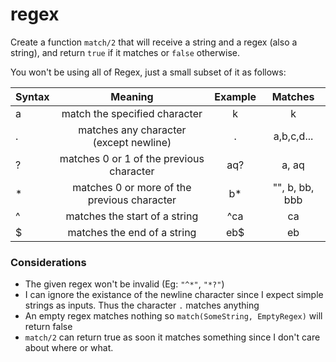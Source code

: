 regex
=====

Create a function `match/2` that will receive a string and a regex (also a string), and return `true` if it matches or `false` otherwise. 

You won't be using all of Regex, just a small subset of it as follows:


| Syntax        | Meaning                                     | Example  | Matches        | 
| ------------- |:-------------------------------------------:| :------: | :------------: |
| a             | match the specified character               |    k     |       k        |
| .             | matches any character (except newline)      |    .     | a,b,c,d...     |
| ?             | matches 0 or 1 of the previous character    |    aq?   |   a, aq        |
| *             | matches 0 or more of the previous character |    b*    | "", b, bb, bbb |
| ^             | matches the start of a string               |    ^ca   |      ca        |
| $             | matches the end of a string                 |    eb$   |      eb        |


### Considerations

* The given regex won't be invalid (Eg: `"^*"`, `"*?"`)
* I can ignore the existance of the newline character since I expect simple strings as inputs. Thus the character `.` matches anything
* An empty regex matches nothing so `match(SomeString, EmptyRegex)` will return false
* `match/2` can return true as soon it matches something since I don't care about where or what.
